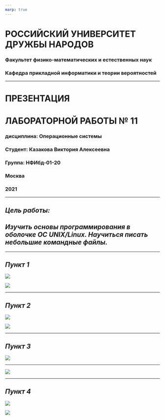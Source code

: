```yaml
---
marp: true
---
```

# **РОССИЙСКИЙ УНИВЕРСИТЕТ ДРУЖБЫ НАРОДОВ**

### **Факультет физико-математических и естественных наук**
### **Кафедра прикладной информатики и теории вероятностей**

---

# **ПРЕЗЕНТАЦИЯ** 
# **ЛАБОРАТОРНОЙ РАБОТЫ № 	11**
### дисциплина:	Операционные системы

### Студент: Казакова Виктория Алексеевна 
### Группа: НФИбд-01-20

###  **Москва**
### 2021

---
## ***Цель работы:*** 
## ***Изучить основы программирования в оболочке ОС UNIX/Linux. Научиться писать небольшие командные файлы.***

---
## ***Пункт 1***

![](https://sun1-25.userapi.com/impg/MuMHtKa0oedp5ww2P7g1HvvagCq3-pim7uwe_A/FqPZC_21r4c.jpg?size=487x99&quality=96&sign=df3fd07704c0d7f1ecc47a68733aa399&type=album)

![](https://sun9-21.userapi.com/impg/iLOvPZG6uaxfTi8JmuZ0AurySvjd5-H6xG5knw/OmfJfZFD9aI.jpg?size=669x160&quality=96&sign=d3a29950d2a18c96475e5c60de3029d6&type=album)

---
## ***Пункт 2***

![](https://sun9-47.userapi.com/impg/G9eo2k7dlRRnjtzU2cMovKBgzxGOY7qnKMVrng/jkIWmS4paxQ.jpg?size=646x261&quality=96&sign=acb63d0ca2e32b8225aa1d574f16958c&type=album)

![](https://sun9-67.userapi.com/impg/psNpWkV0xXtWDURpb1WWv_DDuPro8I7T8AWQwg/ycubZvQLoyY.jpg?size=412x85&quality=96&sign=48066779bd445c258e1c12dbedd5f424&type=album)

---
## ***Пункт 3***

![](https://sun9-60.userapi.com/impg/DkeyNSV8amYxF5CcoXcceHfZihsZFLTq_ym2Vw/oseR2nRLnos.jpg?size=652x223&quality=96&sign=a93807a1ee327e6f1248d8e140667f3b&type=album)

---

![](https://sun9-30.userapi.com/impg/cZn2zGks2QIUPidIR0uD1ASeX5IgmmsJO5i6jQ/LUrCV8Fcom4.jpg?size=376x555&quality=96&sign=ca4ec029a05d6d4fe5d6d7a5a2ed93c8&type=album)

---
## ***Пункт 4***

![](https://sun9-66.userapi.com/impg/cNT1vu6yuV3S9V1w33mBbvXRRy8RwMZFD9teUA/FGVzIF53rUA.jpg?size=675x295&quality=96&sign=256c48907212c314027369b722d4cc0c&type=album)


![](https://sun9-63.userapi.com/impg/K7ep59gUSQ-hGrjmmsp8JJwcwku_pEsaBsCXkQ/_aNSpuak06w.jpg?size=994x231&quality=96&sign=b6fa22d28c93cfe4b7f4c9fecca77f4f&type=album)